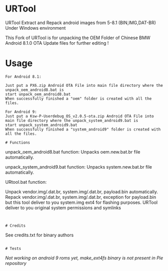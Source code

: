 # URTool
URTool Extract and Repack android images from 5-8.1 (BIN,IMG,DAT-BR) Under Windows environment

This Fork of URTool is for unpacking the OEM Folder of Chinese BMW Android 8.1.0 OTA Update files for further editing !


# Usage
```
For Android 8.1:

Just put a PX6.zip Android OTA File into main file directory where the unpack_oem_android8.bat is
start unpack_oem_android8.bat
When successfully finished a "oem" folder is created with all the files.

For Android 9:
Just put a Ksw-P-Userdebug_OS_v2.0.5-ota.zip Android OTA File into main file directory where the unpack_system_android9.bat is
start unpack_system_android9.bat
When successfully finished a "system_android9" folder is created with all the files.

# Functions
```

unpack_oem_android8.bat function:
Unpacks oem.new.bat.br file automatically.

unpack_system_android9.bat function: 
Unpacks system.new.bat.br file automatically.

URtool.bat function:

Unpack vendor.img/.dat.br, system.img/.dat.br, payload.bin automatically.
Repack vendor.img/.dat.br, system.img/.dat.br,  exception for payload.bin but this tool deliver to you system.img ext4 for flashing purposes.
URTool deliver to you original system permissions and symlinks
```


# Credits
```
See credits.txt for binary authors
```

# Tests
```
*Not working on android 9 roms yet, make_ext4fs binary is not present in Pie repository*
```


